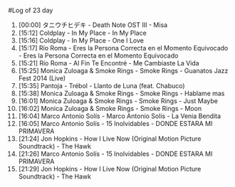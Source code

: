 #Log of 23 day

1. [00:00] タニウチヒデキ - Death Note OST III - Misa
1. [15:12] Coldplay - In My Place - In My Place
1. [15:16] Coldplay - In My Place - One I Love
1. [15:17] Río Roma - Eres la Persona Correcta en el Momento Equivocado - Eres la Persona Correcta en el Momento Equivocado
1. [15:21] Río Roma - Al Fin Te Encontré - Me Cambiaste La Vida
1. [15:25] Monica Zuloaga & Smoke Rings - Smoke Rings - Guanatos Jazz Fest 2014 (Live)
1. [15:35] Pantoja - Trébol - Llanto de Luna (feat. Chabuco)
1. [15:38] Monica Zuloaga & Smoke Rings - Smoke Rings - Hablame mas
1. [16:01] Monica Zuloaga & Smoke Rings - Smoke Rings - Just Maybe
1. [16:02] Monica Zuloaga & Smoke Rings - Smoke Rings - Moon
1. [16:04] Marco Antonio Solís - Marco Antonio Solis - La Venia Bendita
1. [16:05] Marco Antonio Solís - 15 Inolvidables - DONDE ESTARA MI PRIMAVERA
1. [21:24] Jon Hopkins - How I Live Now (Original Motion Picture Soundtrack) - The Hawk
1. [21:26] Marco Antonio Solís - 15 Inolvidables - DONDE ESTARA MI PRIMAVERA
1. [21:29] Jon Hopkins - How I Live Now (Original Motion Picture Soundtrack) - The Hawk
